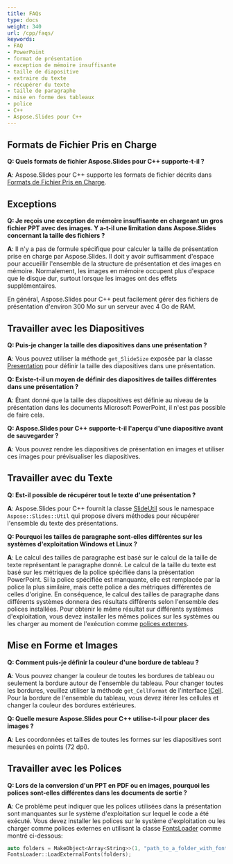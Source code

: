 ```yaml
---
title: FAQs
type: docs
weight: 340
url: /cpp/faqs/
keywords:
- FAQ
- PowerPoint
- format de présentation
- exception de mémoire insuffisante
- taille de diapositive
- extraire du texte
- récupérer du texte
- taille de paragraphe
- mise en forme des tableaux
- police
- С++
- Aspose.Slides pour С++
---
```


## **Formats de Fichier Pris en Charge**

**Q: Quels formats de fichier Aspose.Slides pour C++ supporte-t-il ?**

**A**: Aspose.Slides pour C++ supporte les formats de fichier décrits dans [Formats de Fichier Pris en Charge](/slides/cpp/supported-file-formats/).

## **Exceptions**

**Q: Je reçois une exception de mémoire insuffisante en chargeant un gros fichier PPT avec des images. Y a-t-il une limitation dans Aspose.Slides concernant la taille des fichiers ?**

**A**: Il n'y a pas de formule spécifique pour calculer la taille de présentation prise en charge par Aspose.Slides. Il doit y avoir suffisamment d'espace pour accueillir l'ensemble de la structure de présentation et des images en mémoire. Normalement, les images en mémoire occupent plus d'espace que le disque dur, surtout lorsque les images ont des effets supplémentaires.

En général, Aspose.Slides pour C++ peut facilement gérer des fichiers de présentation d'environ 300 Mo sur un serveur avec 4 Go de RAM.

## **Travailler avec les Diapositives**

**Q: Puis-je changer la taille des diapositives dans une présentation ?**

**A**: Vous pouvez utiliser la méthode `get_SlideSize` exposée par la classe [Presentation](https://reference.aspose.com/slides/cpp/aspose.slides/presentation/) pour définir la taille des diapositives dans une présentation.

**Q: Existe-t-il un moyen de définir des diapositives de tailles différentes dans une présentation ?**

**A**: Étant donné que la taille des diapositives est définie au niveau de la présentation dans les documents Microsoft PowerPoint, il n'est pas possible de faire cela.

**Q: Aspose.Slides pour C++ supporte-t-il l'aperçu d'une diapositive avant de sauvegarder ?**

**A**: Vous pouvez rendre les diapositives de présentation en images et utiliser ces images pour prévisualiser les diapositives.

## **Travailler avec du Texte**

**Q: Est-il possible de récupérer tout le texte d'une présentation ?**

**A**: Aspose.Slides pour C++ fournit la classe [SlideUtil](https://reference.aspose.com/slides/cpp/aspose.slides.util/slideutil/) sous le namespace `Aspose::Slides::Util` qui propose divers méthodes pour récupérer l'ensemble du texte des présentations.

**Q: Pourquoi les tailles de paragraphe sont-elles différentes sur les systèmes d'exploitation Windows et Linux ?**

**A**: Le calcul des tailles de paragraphe est basé sur le calcul de la taille de texte représentant le paragraphe donné. Le calcul de la taille du texte est basé sur les métriques de la police spécifiée dans la présentation PowerPoint. Si la police spécifiée est manquante, elle est remplacée par la police la plus similaire, mais cette police a des métriques différentes de celles d'origine. En conséquence, le calcul des tailles de paragraphe dans différents systèmes donnera des résultats différents selon l'ensemble des polices installées. Pour obtenir le même résultat sur différents systèmes d'exploitation, vous devez installer les mêmes polices sur les systèmes ou les charger au moment de l'exécution comme [polices externes](/slides/cpp/custom-font/).

## **Mise en Forme et Images**

**Q: Comment puis-je définir la couleur d'une bordure de tableau ?**

**A**: Vous pouvez changer la couleur de toutes les bordures de tableau ou seulement la bordure autour de l'ensemble du tableau. Pour changer toutes les bordures, veuillez utiliser la méthode `get_CellFormat` de l'interface [ICell](https://reference.aspose.com/slides/cpp/aspose.slides/icell/). Pour la bordure de l'ensemble du tableau, vous devez itérer les cellules et changer la couleur des bordures extérieures.

**Q: Quelle mesure Aspose.Slides pour C++ utilise-t-il pour placer des images ?**

**A**: Les coordonnées et tailles de toutes les formes sur les diapositives sont mesurées en points (72 dpi).

## **Travailler avec les Polices**

**Q: Lors de la conversion d'un PPT en PDF ou en images, pourquoi les polices sont-elles différentes dans les documents de sortie ?**

**A**: Ce problème peut indiquer que les polices utilisées dans la présentation sont manquantes sur le système d'exploitation sur lequel le code a été exécuté. Vous devez installer les polices sur le système d'exploitation ou les charger comme polices externes en utilisant la classe [FontsLoader](https://reference.aspose.com/slides/cpp/aspose.slides/fontsloader/) comme montré ci-dessous:
```cpp
auto folders = MakeObject<Array<String>>(1, "path_to_a_folder_with_fonts");
FontsLoader::LoadExternalFonts(folders);
```